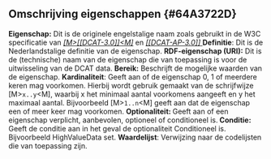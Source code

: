 ## Omschrijving eigenschappen {#64A3722D}
<b>Eigenschap:</b> Dit is de originele engelstalige naam zoals gebruikt in de W3C specificatie van <a href='https://www.w3.org/TR/vocab-dcat-2' target='_blank'><i>[M&gt;[[DCAT-3.0]]&lt;M]</i></a> en  <a href='https://joinup.ec.europa.eu/collection/semantic-interoperability-community-semic/solution/dcat-application-profile-data-portals-europe/release/210' target='_blank'><i>[[</i><i>DCAT-AP-3.0</i><i>]] </i></a> 
<b>Definitie</b>: Dit is de Nederlandstalige definitie van de eigenschap.
<b>RDF-eigenschap (URI):</b> Dit is de (technische) naam van de eigenschap die van toepassing is voor de uitwisseling van de DCAT data.
<b>Bereik:</b> Beschrijft de mogelijke waarden van de eigenschap.
<b>Kardinaliteit</b>: Geeft aan of de eigenschap 0, 1 of meerdere keren mag voorkomen. Hierbij wordt gebruik gemaakt van de schrijfwijze [M&gt;<code>x..y</code>&lt;M], waarbij x het minimaal aantal voorkomens aangeeft en y het maximaal aantal. Bijvoorbeeld [M&gt;<code>1..n</code>&lt;M] geeft aan dat de eigenschap een of meer keer mag voorkomen. 
<b>Optionaliteit: </b>Geeft aan  of een eigenschap verplicht, aanbevolen, optioneel of conditioneel  is.<b> </b>
<b>Conditie:</b> Geeft de conditie aan in het geval de optionaliteit Conditioneel is. Bijvoorbeeld HighValueData set. 
<b>Waardelijst</b>: Verwijzing naar de codelijsten die van toepassing zijn.
